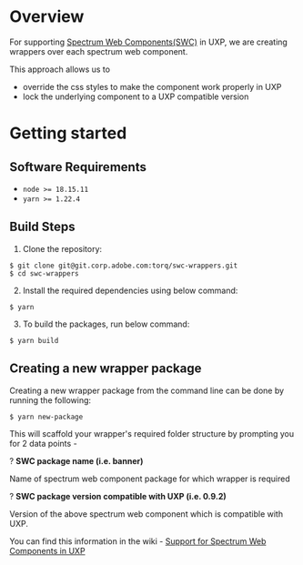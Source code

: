# Overview

For supporting [Spectrum Web Components(SWC)](https://github.com/adobe/spectrum-web-components) in UXP, we are creating wrappers over each spectrum web component.

This approach allows us to

- override the css styles to make the component work properly in UXP
- lock the underlying component to a UXP compatible version

# Getting started

## Software Requirements

- `node >= 18.15.11`
- `yarn >= 1.22.4`

## Build Steps

1. Clone the repository:

```
$ git clone git@git.corp.adobe.com:torq/swc-wrappers.git
$ cd swc-wrappers
```

2. Install the required dependencies using below command:

```
$ yarn
```

3. To build the packages, run below command:

```
$ yarn build
```

## Creating a new wrapper package

Creating a new wrapper package from the command line can be done by running the following:

```
$ yarn new-package
```

This will scaffold your wrapper's required folder structure by prompting you for 2 data points -

? **SWC package name (i.e. banner)**

Name of spectrum web component package for which wrapper is required

? **SWC package version compatible with UXP (i.e. 0.9.2)**

Version of the above spectrum web component which is compatible with UXP.

You can find this information in the wiki - [Support for Spectrum Web Components in UXP](https://wiki.corp.adobe.com/display/UXP/Support+for+Spectrum+Web+Components+in+UXP)
